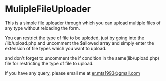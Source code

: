 # MulipleFileUploader

This is a simple file uploader through which you can upload multiple files of any type without reloading the form.

You can restrict the type of file to be uploded, just by going into the /lib/upload.php and uncomment the $allowed array and simply enter the extension of file types which you want to upload.

and don't forget to uncomment the if condition in the same(lib/upload.php) file for restricting the type of file to upload.

If you have any query, please email me at er.mts1993@gmail.com
